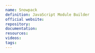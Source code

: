 ```yaml
---
name: Snowpack
definition: JavaScript Module Builder
official website:
repository:
documentation:
resources:
videos: 
tags:
---
```


